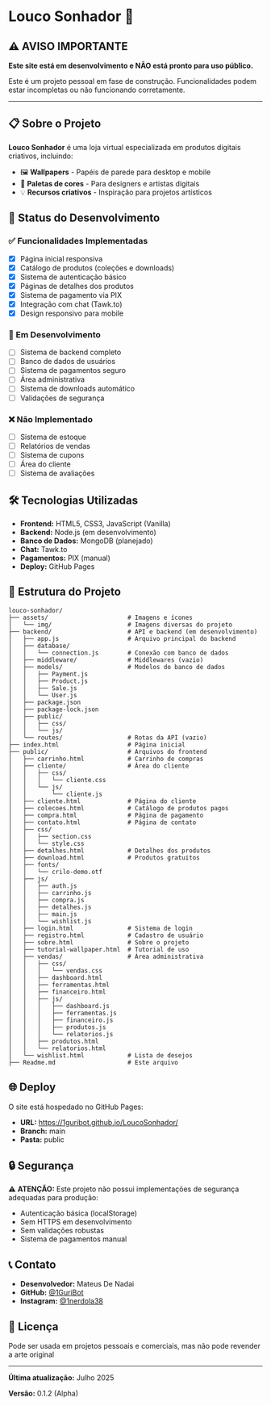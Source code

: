 # Louco Sonhador 🎨

## ⚠️ AVISO IMPORTANTE

**Este site está em desenvolvimento e NÃO está pronto para uso público.**

Este é um projeto pessoal em fase de construção. Funcionalidades podem estar incompletas ou não funcionando corretamente.

---

## 📋 Sobre o Projeto

**Louco Sonhador** é uma loja virtual especializada em produtos digitais criativos, incluindo:

- 🖼️ **Wallpapers** - Papéis de parede para desktop e mobile
- 🎨 **Paletas de cores** - Para designers e artistas digitais
- 💡 **Recursos criativos** - Inspiração para projetos artísticos

## 🚧 Status do Desenvolvimento

### ✅ Funcionalidades Implementadas
- [x] Página inicial responsiva
- [x] Catálogo de produtos (coleções e downloads)
- [x] Sistema de autenticação básico
- [x] Páginas de detalhes dos produtos
- [x] Sistema de pagamento via PIX
- [x] Integração com chat (Tawk.to)
- [x] Design responsivo para mobile

### 🔄 Em Desenvolvimento
- [ ] Sistema de backend completo
- [ ] Banco de dados de usuários
- [ ] Sistema de pagamentos seguro
- [ ] Área administrativa
- [ ] Sistema de downloads automático
- [ ] Validações de segurança

### ❌ Não Implementado
- [ ] Sistema de estoque
- [ ] Relatórios de vendas
- [ ] Sistema de cupons
- [ ] Área do cliente
- [ ] Sistema de avaliações

## 🛠️ Tecnologias Utilizadas

- **Frontend:** HTML5, CSS3, JavaScript (Vanilla)
- **Backend:** Node.js (em desenvolvimento)
- **Banco de Dados:** MongoDB (planejado)
- **Chat:** Tawk.to
- **Pagamentos:** PIX (manual)
- **Deploy:** GitHub Pages

## 📁 Estrutura do Projeto

```
louco-sonhador/
├── assets/                      # Imagens e ícones
│   └── img/                     # Imagens diversas do projeto
├── backend/                     # API e backend (em desenvolvimento)
│   ├── app.js                   # Arquivo principal do backend
│   ├── database/
│   │   └── connection.js        # Conexão com banco de dados
│   ├── middleware/              # Middlewares (vazio)
│   ├── models/                  # Modelos do banco de dados
│   │   ├── Payment.js
│   │   ├── Product.js
│   │   ├── Sale.js
│   │   └── User.js
│   ├── package.json
│   ├── package-lock.json
│   ├── public/
│   │   ├── css/
│   │   └── js/
│   └── routes/                  # Rotas da API (vazio)
├── index.html                   # Página inicial
├── public/                      # Arquivos do frontend
│   ├── carrinho.html            # Carrinho de compras
│   ├── cliente/                 # Área do cliente
│   │   ├── css/
│   │   │   └── cliente.css
│   │   └── js/
│   │       └── cliente.js
│   ├── cliente.html             # Página do cliente
│   ├── colecoes.html            # Catálogo de produtos pagos
│   ├── compra.html              # Página de pagamento
│   ├── contato.html             # Página de contato
│   ├── css/
│   │   ├── section.css
│   │   └── style.css
│   ├── detalhes.html            # Detalhes dos produtos
│   ├── download.html            # Produtos gratuitos
│   ├── fonts/
│   │   └── crilo-demo.otf
│   ├── js/
│   │   ├── auth.js
│   │   ├── carrinho.js
│   │   ├── compra.js
│   │   ├── detalhes.js
│   │   ├── main.js
│   │   └── wishlist.js
│   ├── login.html               # Sistema de login
│   ├── registro.html            # Cadastro de usuário
│   ├── sobre.html               # Sobre o projeto
│   ├── tutorial-wallpaper.html  # Tutorial de uso
│   ├── vendas/                  # Área administrativa
│   │   ├── css/
│   │   │   └── vendas.css
│   │   ├── dashboard.html
│   │   ├── ferramentas.html
│   │   ├── financeiro.html
│   │   ├── js/
│   │   │   ├── dashboard.js
│   │   │   ├── ferramentas.js
│   │   │   ├── financeiro.js
│   │   │   ├── produtos.js
│   │   │   └── relatorios.js
│   │   ├── produtos.html
│   │   └── relatorios.html
│   └── wishlist.html            # Lista de desejos
├── Readme.md                    # Este arquivo
```

## 🌐 Deploy

O site está hospedado no GitHub Pages:
- **URL:** https://1guribot.github.io/LoucoSonhador/
- **Branch:** main
- **Pasta:** public

## 🔒 Segurança

⚠️ **ATENÇÃO:** Este projeto não possui implementações de segurança adequadas para produção:

- Autenticação básica (localStorage)
- Sem HTTPS em desenvolvimento
- Sem validações robustas
- Sistema de pagamentos manual

## 📞 Contato

- **Desenvolvedor:** Mateus De Nadai
- **GitHub:** [@1GuriBot](https://github.com/1GuriBot)
- **Instagram:** [@1nerdola38](https://instagram.com/1nerdola38)

## 📄 Licença

Pode ser usada em projetos pessoais e comerciais, mas não pode revender a arte original

---

**Última atualização:** Julho 2025

**Versão:** 0.1.2 (Alpha)
